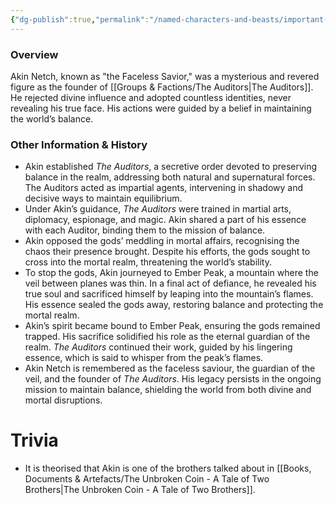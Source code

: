 ```yaml
---
{"dg-publish":true,"permalink":"/named-characters-and-beasts/important-characters/the-auditors/akin-netch/","tags":["Important"],"noteIcon":"","created":"2024-09-17T23:28:19.979+01:00","updated":"2024-12-31T19:55:45.157+00:00"}
---
```


### Overview
Akin Netch, known as "the Faceless Savior," was a mysterious and revered figure as the founder of [[Groups & Factions/The Auditors\|The Auditors]]. He rejected divine influence and adopted countless identities, never revealing his true face. His actions were guided by a belief in maintaining the world’s balance.

### Other Information & History
- Akin established _The Auditors_, a secretive order devoted to preserving balance in the realm, addressing both natural and supernatural forces. The Auditors acted as impartial agents, intervening in shadowy and decisive ways to maintain equilibrium.
- Under Akin’s guidance, _The Auditors_ were trained in martial arts, diplomacy, espionage, and magic. Akin shared a part of his essence with each Auditor, binding them to the mission of balance.
- Akin opposed the gods’ meddling in mortal affairs, recognising the chaos their presence brought. Despite his efforts, the gods sought to cross into the mortal realm, threatening the world’s stability.
- To stop the gods, Akin journeyed to Ember Peak, a mountain where the veil between planes was thin. In a final act of defiance, he revealed his true soul and sacrificed himself by leaping into the mountain’s flames. His essence sealed the gods away, restoring balance and protecting the mortal realm.
- Akin’s spirit became bound to Ember Peak, ensuring the gods remained trapped. His sacrifice solidified his role as the eternal guardian of the realm. _The Auditors_ continued their work, guided by his lingering essence, which is said to whisper from the peak’s flames.
- Akin Netch is remembered as the faceless saviour, the guardian of the veil, and the founder of _The Auditors_. His legacy persists in the ongoing mission to maintain balance, shielding the world from both divine and mortal disruptions.

# Trivia
- It is theorised that Akin is one of the brothers talked about in [[Books, Documents & Artefacts/The Unbroken Coin - A Tale of Two Brothers\|The Unbroken Coin - A Tale of Two Brothers]].